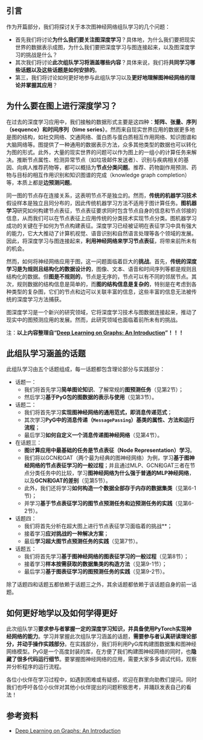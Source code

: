 ## 引言

作为开篇部分，我们将探讨关于本次图神经网络组队学习的几个问题：

- 首先我们将讨论**为什么我们要关注图深度学习**？具体地，为什么我们要把现实世界的数据表示成图，为什么我们要把深度学习与图连接起来，以及图深度学习的挑战是什么？
- 其次我们将讨论**此次组队学习将涵盖哪些内容**？具体来说，我们将**共同学习哪些话题以及这些话题是如何安排的**。
- 第三，我们将讨论如何更好地参与此组队学习以及**更好地理解图神经网络的理论并掌握其应用**？

## 为什么要在图上进行深度学习？

在过去的深度学习应用中，我们接触的数据形式主要是这四种：**矩阵、张量、序列（sequence）和时间序列（time series）**。然而来自现实世界应用的数据更多地是图的结构，如社交网络、交通网络、蛋白质与蛋白质相互作用网络、知识图谱和大脑网络等。图提供了一种通用的数据表示方法，众多其他类型的数据也可以转化为图的形式。此外，大量的现实世界的问题可以作为图上的一组小的计算任务来解决。推断节点属性、检测异常节点（如垃圾邮件发送者）、识别与疾病相关的基因、向病人推荐药物等，都可以概括为**节点分类问题**。推荐、药物副作用预测、药物与目标的相互作用识别和知识图谱的完成（knowledge graph completion）等，本质上都是**边预测问题**。

同一图的节点存在连接关系，这表明节点不是独立的。然而，**传统的机器学习技术**假设样本是独立且同分布的，因此传统机器学习方法不适用于图计算任务。**图机器学习**研究如何构建节点表征，节点表征要求同时包含节点自身的信息和节点邻接的信息，从而我们可以在节点表征上应用传统的分类技术实现节点分类。图机器学习成功的关键在于如何为节点构建表征。深度学习已经被证明在表征学习中具有强大的能力，它大大推动了计算机视觉、语音识别和自然语言处理等各个领域的发展。因此，将深度学习与图连接起来，**利用神经网络来学习节点表征**，将带来前所未有的机会。

然而，如何将神经网络应用于图，这一问题面临着巨大的**挑战**。首先，**传统的深度学习是为规则且结构化的数据设计的**，图像、文本、语音和时间序列等都是规则且结构化的数据。但**图是不规则的**，节点是无序的，节点可以有不同的邻居节点。其次，规则数据的结构信息是简单的，而**图的结构信息是复杂的**，特别是在考虑到各种类型的复杂图，它们的节点和边可以关联丰富的信息，这些丰富的信息无法被传统的深度学习方法捕获。

图深度学习是一个新兴的研究领域，它将深度学习技术与图数据连接起来，推动了现实中的图预测应用的发展。然而，此研究领域也面临着前所未有的挑战。

注：**以上内容整理自“[Deep Learning on Graphs: An Introduction](https://cse.msu.edu/~mayao4/dlg_book/chapters/chapter1.pdf)”！！！**

## 此组队学习涵盖的话题

此组队学习由五个话题组成，每一话题都包含理论部分与实践部分：

- 话题一：
  - 我们将首先学习**简单图论知识**、了解常规的**图预测任务**（见第2节）；
  - 然后学习**基于PyG包的图数据的表示与使用**（见第3节）。
- 话题二：
  - 我们将首先学习**实现图神经网络的通用范式，即消息传递范式**；
  - 其次学习**PyG中的消息传递（`MessagePassing`）基类的属性、方法和运行流程**；
  - 最后学习**如何自定义一个消息传递图神经网络**（见第4节）。
- 在话题三：
  - **图计算应用中最基础的任务是节点表征（Node Representation）学习**。
  - 我们将以GCN和GAT（两个最为经典的图神经网络）为例，学习**基于图神经网络的节点表征学习的一般过程**；并且通过MLP、GCN和GAT三者在节点分类任务中的比较，学习**图神经网络为什么强于普通的MLP神经网络**，以及**GCN和GAT的差别**（见第5节）。
  - 此外，我们还将学习**如何构造一个数据全部存于内存的数据集类**（见第6-1节)；
  - 并学习**基于节点表征学习的图节点预测任务和边预测任务的实践**（见第6-2节）。
- 话题四：
  - 我们将首先分析在超大图上进行节点表征学习面临着的挑战**；
  - 接着学习**应对挑战的一种解决方案**；
  - 最后**学习超大图节点预测任务的实践**（见第7节）。
- 话题五：
  - 我们将首先学习**基于图神经网络的图表征学习的一般过程**（见第8节）；
  - 接着学习**样本按需获取的数据集类的构造方法**（见第9-1节）；
  - 最后学习**基于图表征学习的图预测任务的实践**（见第9-2节）。

除了话题四和话题五都依赖于话题三之外，其余话题都依赖于该话题自身的前一话题。

## 如何更好地学以及如何学得更好

此次组队学习**要求参与者掌握一定的深度学习知识，并具备使用PyTorch实现神经网络的能力**。学习并掌握此次组队学习涵盖的话题，**需要参与者认真研读理论部分，并动手操作实践部分**。在实践部分，我们将利用PyG库构建图数据集和图神经网络模型。PyG是一个高度封装的库，在方便了我们构建图神经网络的同时，也**隐藏了很多代码运行细节**。要掌握图神经网络的应用，需要大家多多调试代码，观察并分析程序的运行流程。

各位小伙伴在学习过程中，如遇到困难或有疑惑，欢迎在群里向助教们提问。同时我们也呼吁各位小伙伴对其他小伙伴提出的问题积极思考，并踊跃发表自己的看法！

## 参考资料

- [Deep Learning on Graphs: An Introduction](https://cse.msu.edu/~mayao4/dlg_book/chapters/chapter1.pdf)

